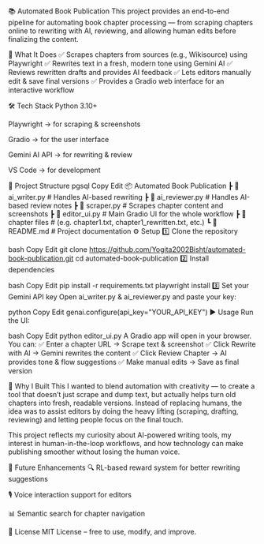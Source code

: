📚 Automated Book Publication
This project provides an end-to-end pipeline for automating book chapter processing — from scraping chapters online to rewriting with AI, reviewing, and allowing human edits before finalizing the content.

🚀 What It Does
✅ Scrapes chapters from sources (e.g., Wikisource) using Playwright
✅ Rewrites text in a fresh, modern tone using Gemini AI
✅ Reviews rewritten drafts and provides AI feedback
✅ Lets editors manually edit & save final versions
✅ Provides a Gradio web interface for an interactive workflow

🛠 Tech Stack
Python 3.10+

Playwright → for scraping & screenshots

Gradio → for the user interface

Gemini AI API → for rewriting & review

VS Code → for development

📂 Project Structure
pgsql
Copy
Edit
📦 Automated Book Publication
 ┣ 📜 ai_writer.py        # Handles AI-based rewriting
 ┣ 📜 ai_reviewer.py      # Handles AI-based review notes
 ┣ 📜 scraper.py          # Scrapes chapter content and screenshots
 ┣ 📜 editor_ui.py        # Main Gradio UI for the whole workflow
 ┣ 📂 chapter files       # (e.g. chapter1.txt, chapter1_rewritten.txt, etc.)
 ┗ 📜 README.md           # Project documentation
⚙️ Setup
1️⃣ Clone the repository

bash
Copy
Edit
git clone https://github.com/Yogita2002Bisht/automated-book-publication.git
cd automated-book-publication
2️⃣ Install dependencies

bash
Copy
Edit
pip install -r requirements.txt
playwright install
3️⃣ Set your Gemini API key
Open ai_writer.py & ai_reviewer.py and paste your key:

python
Copy
Edit
genai.configure(api_key="YOUR_API_KEY")
▶️ Usage
Run the UI:

bash
Copy
Edit
python editor_ui.py
A Gradio app will open in your browser. You can:
✅ Enter a chapter URL → Scrape text & screenshot
✅ Click Rewrite with AI → Gemini rewrites the content
✅ Click Review Chapter → AI provides tone & flow suggestions
✅ Make manual edits → Save as final version

🎯 Why I Built This
I wanted to blend automation with creativity — to create a tool that doesn’t just scrape and dump text, but actually helps turn old chapters into fresh, readable versions. Instead of replacing humans, the idea was to assist editors by doing the heavy lifting (scraping, drafting, reviewing) and letting people focus on the final touch.

This project reflects my curiosity about AI-powered writing tools, my interest in human-in-the-loop workflows, and how technology can make publishing smoother without losing the human voice.

📌 Future Enhancements
🔍 RL-based reward system for better rewriting suggestions

🎙 Voice interaction support for editors

📊 Semantic search for chapter navigation

📜 License
MIT License – free to use, modify, and improve.
